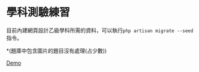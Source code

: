# 學科測驗練習

目前內建網頁設計乙級學科所需的資料，可以執行`php artisan migrate --seed`指令。

*(題庫中包含圖片的題目沒有處理(占少數))

[Demo](http://18.179.174.169/subject_exam/)